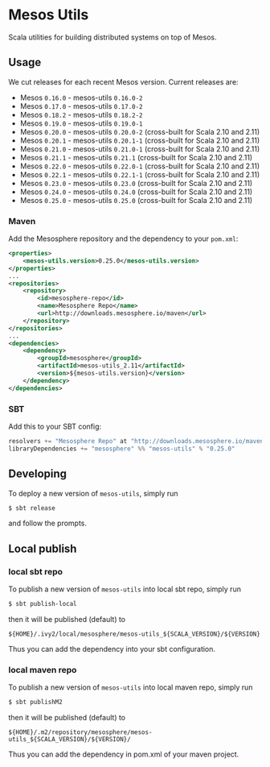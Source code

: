 # Mesos Utils

Scala utilities for building distributed systems on top of Mesos.

## Usage

We cut releases for each recent Mesos version. Current releases are:

* Mesos `0.16.0` - mesos-utils `0.16.0-2`
* Mesos `0.17.0` - mesos-utils `0.17.0-2`
* Mesos `0.18.2` - mesos-utils `0.18.2-2`
* Mesos `0.19.0` - mesos-utils `0.19.0-1`
* Mesos `0.20.0` - mesos-utils `0.20.0-2` (cross-built for Scala 2.10 and 2.11)
* Mesos `0.20.1` - mesos-utils `0.20.1-1` (cross-built for Scala 2.10 and 2.11)
* Mesos `0.21.0` - mesos-utils `0.21.0-1` (cross-built for Scala 2.10 and 2.11)
* Mesos `0.21.1` - mesos-utils `0.21.1`   (cross-built for Scala 2.10 and 2.11)
* Mesos `0.22.0` - mesos-utils `0.22.0-1` (cross-built for Scala 2.10 and 2.11)
* Mesos `0.22.1` - mesos-utils `0.22.1-1` (cross-built for Scala 2.10 and 2.11)
* Mesos `0.23.0` - mesos-utils `0.23.0` (cross-built for Scala 2.10 and 2.11)
* Mesos `0.24.0` - mesos-utils `0.24.0` (cross-built for Scala 2.10 and 2.11)
* Mesos `0.25.0` - mesos-utils `0.25.0` (cross-built for Scala 2.10 and 2.11)

### Maven

Add the Mesosphere repository and the dependency to your `pom.xml`:

```xml
<properties>
    <mesos-utils.version>0.25.0</mesos-utils.version>
</properties>
...
<repositories>
    <repository>
        <id>mesosphere-repo</id>
        <name>Mesosphere Repo</name>
        <url>http://downloads.mesosphere.io/maven</url>
    </repository>
</repositories>
...
<dependencies>
    <dependency>
        <groupId>mesosphere</groupId>
        <artifactId>mesos-utils_2.11</artifactId>
        <version>${mesos-utils.version}</version>
    </dependency>
</dependencies>
```

### SBT

Add this to your SBT config:

```scala
resolvers += "Mesosphere Repo" at "http://downloads.mesosphere.io/maven"
libraryDependencies += "mesosphere" %% "mesos-utils" % "0.25.0"
```

## Developing

To deploy a new version of `mesos-utils`, simply run

```bash
$ sbt release
```

and follow the prompts.

## Local publish

### local sbt repo

To publish a new version of `mesos-utils` into local sbt repo, simply run

```bash
$ sbt publish-local
```

then it will be published (default) to

`${HOME}/.ivy2/local/mesosphere/mesos-utils_${SCALA_VERSION}/${VERSION}`

Thus you can add the dependency into your sbt configuration.

### local maven repo

To publish a new version of `mesos-utils` into local maven repo, simply run

```bash
$ sbt publishM2
```

then it will be published (default) to

`${HOME}/.m2/repository/mesosphere/mesos-utils_${SCALA_VERSION}/${VERSION}/`

Thus you can add the dependency in pom.xml of your maven project.
